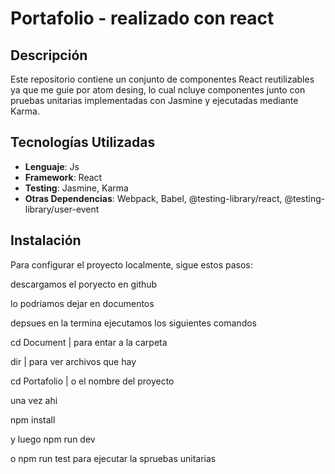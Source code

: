 # Portafolio - realizado con react 

## Descripción
Este repositorio contiene un conjunto de componentes React reutilizables ya que me guie por atom desing, 
lo cual ncluye componentes junto con pruebas unitarias implementadas con Jasmine y ejecutadas mediante Karma.

## Tecnologías Utilizadas
- **Lenguaje**: Js
- **Framework**: React
- **Testing**: Jasmine, Karma
- **Otras Dependencias**: Webpack, Babel, @testing-library/react, @testing-library/user-event

## Instalación
Para configurar el proyecto localmente, sigue estos pasos:

 descargamos el poryecto en github
 
 lo podriamos dejar en documentos
 
 depsues en la termina ejecutamos los siguientes comandos
 
 cd Document | para entar a la carpeta
 
 dir | para ver archivos que hay
 
 cd Portafolio | o el nombre del proyecto
 
 una vez ahi
 
 npm install
 
 y luego npm run dev
 
 o npm run test para ejecutar la spruebas unitarias
